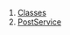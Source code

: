 1.  [Classes](services_post_service/#classes)
2.  [PostService](services_post_service/PostService-class.html)
